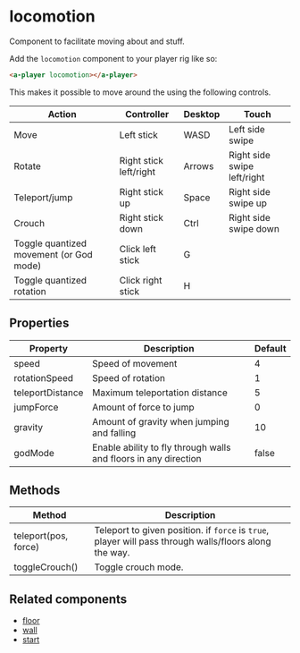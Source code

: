 # locomotion

Component to facilitate moving about and stuff.

Add the `locomotion` component to your player rig like so:

```html
<a-player locomotion></a-player>
```

This makes it possible to move around the using the following controls.

| Action                                  | Controller             | Desktop | Touch                       |
| --------------------------------------- | ---------------------- | ------- | --------------------------- |
| Move                                    | Left stick             | WASD    | Left side swipe             |
| Rotate                                  | Right stick left/right | Arrows  | Right side swipe left/right |
| Teleport/jump                           | Right stick up         | Space   | Right side swipe up         |
| Crouch                                  | Right stick down       | Ctrl    | Right side swipe down       |
| Toggle quantized movement (or God mode) | Click left stick       | G       |
| Toggle quantized rotation               | Click right stick      | H       |

## Properties

| Property         | Description                                                      | Default |
| ---------------- | ---------------------------------------------------------------- | ------- |
| speed            | Speed of movement                                                | 4       |
| rotationSpeed    | Speed of rotation                                                | 1       |
| teleportDistance | Maximum teleportation distance                                   | 5       |
| jumpForce        | Amount of force to jump                                          | 0       |
| gravity          | Amount of gravity when jumping and falling                       | 10      |
| godMode          | Enable ability to fly through walls and floors in any direction  | false   |

## Methods

| Method               | Description                                                                                            |
| -------------------- | ------------------------------------------------------------------------------------------------------ |
| teleport(pos, force) | Teleport to given position. if `force` is `true`, player will pass through walls/floors along the way. |
| toggleCrouch()       | Toggle crouch mode.                                                                                    |

## Related components

 - [floor](./locomotion/floor.md)
 - [wall](./locomotion/wall.md)
 - [start](./locomotion/start.md)
 